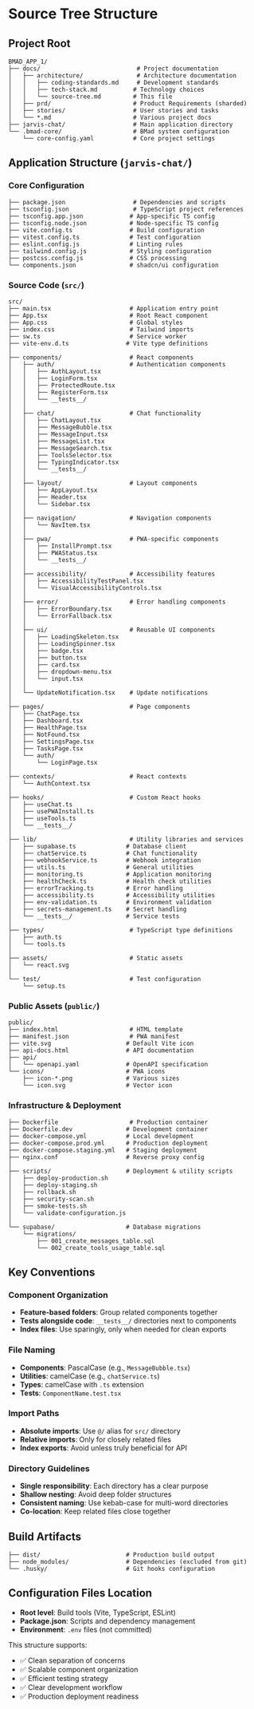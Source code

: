 # Source Tree Structure

## Project Root
```
BMAD_APP_1/
├── docs/                           # Project documentation
│   ├── architecture/               # Architecture documentation
│   │   ├── coding-standards.md     # Development standards
│   │   ├── tech-stack.md          # Technology choices
│   │   └── source-tree.md         # This file
│   ├── prd/                       # Product Requirements (sharded)
│   ├── stories/                   # User stories and tasks
│   └── *.md                       # Various project docs
├── jarvis-chat/                   # Main application directory
└── .bmad-core/                    # BMad system configuration
    └── core-config.yaml           # Core project settings
```

## Application Structure (`jarvis-chat/`)

### Core Configuration
```
├── package.json                   # Dependencies and scripts
├── tsconfig.json                  # TypeScript project references
├── tsconfig.app.json             # App-specific TS config
├── tsconfig.node.json            # Node-specific TS config
├── vite.config.ts                # Build configuration
├── vitest.config.ts              # Test configuration
├── eslint.config.js              # Linting rules
├── tailwind.config.js            # Styling configuration
├── postcss.config.js             # CSS processing
└── components.json               # shadcn/ui configuration
```

### Source Code (`src/`)
```
src/
├── main.tsx                      # Application entry point
├── App.tsx                       # Root React component
├── App.css                       # Global styles
├── index.css                     # Tailwind imports
├── sw.ts                         # Service worker
├── vite-env.d.ts                # Vite type definitions
│
├── components/                   # React components
│   ├── auth/                     # Authentication components
│   │   ├── AuthLayout.tsx
│   │   ├── LoginForm.tsx
│   │   ├── ProtectedRoute.tsx
│   │   ├── RegisterForm.tsx
│   │   └── __tests__/
│   │
│   ├── chat/                     # Chat functionality
│   │   ├── ChatLayout.tsx
│   │   ├── MessageBubble.tsx
│   │   ├── MessageInput.tsx
│   │   ├── MessageList.tsx
│   │   ├── MessageSearch.tsx
│   │   ├── ToolsSelector.tsx
│   │   ├── TypingIndicator.tsx
│   │   └── __tests__/
│   │
│   ├── layout/                   # Layout components
│   │   ├── AppLayout.tsx
│   │   ├── Header.tsx
│   │   └── Sidebar.tsx
│   │
│   ├── navigation/               # Navigation components
│   │   └── NavItem.tsx
│   │
│   ├── pwa/                      # PWA-specific components
│   │   ├── InstallPrompt.tsx
│   │   ├── PWAStatus.tsx
│   │   └── __tests__/
│   │
│   ├── accessibility/            # Accessibility features
│   │   ├── AccessibilityTestPanel.tsx
│   │   └── VisualAccessibilityControls.tsx
│   │
│   ├── error/                    # Error handling components
│   │   ├── ErrorBoundary.tsx
│   │   └── ErrorFallback.tsx
│   │
│   ├── ui/                       # Reusable UI components
│   │   ├── LoadingSkeleton.tsx
│   │   ├── LoadingSpinner.tsx
│   │   ├── badge.tsx
│   │   ├── button.tsx
│   │   ├── card.tsx
│   │   ├── dropdown-menu.tsx
│   │   └── input.tsx
│   │
│   └── UpdateNotification.tsx    # Update notifications
│
├── pages/                        # Page components
│   ├── ChatPage.tsx
│   ├── Dashboard.tsx
│   ├── HealthPage.tsx
│   ├── NotFound.tsx
│   ├── SettingsPage.tsx
│   ├── TasksPage.tsx
│   └── auth/
│       └── LoginPage.tsx
│
├── contexts/                     # React contexts
│   └── AuthContext.tsx
│
├── hooks/                        # Custom React hooks
│   ├── useChat.ts
│   ├── usePWAInstall.ts
│   ├── useTools.ts
│   └── __tests__/
│
├── lib/                          # Utility libraries and services
│   ├── supabase.ts              # Database client
│   ├── chatService.ts           # Chat functionality
│   ├── webhookService.ts        # Webhook integration
│   ├── utils.ts                 # General utilities
│   ├── monitoring.ts            # Application monitoring
│   ├── healthCheck.ts           # Health check utilities
│   ├── errorTracking.ts         # Error handling
│   ├── accessibility.ts         # Accessibility utilities
│   ├── env-validation.ts        # Environment validation
│   ├── secrets-management.ts    # Secret handling
│   └── __tests__/               # Service tests
│
├── types/                        # TypeScript type definitions
│   ├── auth.ts
│   └── tools.ts
│
├── assets/                       # Static assets
│   └── react.svg
│
└── test/                         # Test configuration
    └── setup.ts
```

### Public Assets (`public/`)
```
public/
├── index.html                    # HTML template
├── manifest.json                 # PWA manifest
├── vite.svg                     # Default Vite icon
├── api-docs.html                # API documentation
├── api/
│   └── openapi.yaml             # OpenAPI specification
└── icons/                       # PWA icons
    ├── icon-*.png               # Various sizes
    └── icon.svg                 # Vector icon
```

### Infrastructure & Deployment
```
├── Dockerfile                    # Production container
├── Dockerfile.dev               # Development container
├── docker-compose.yml           # Local development
├── docker-compose.prod.yml      # Production deployment
├── docker-compose.staging.yml   # Staging deployment
├── nginx.conf                   # Reverse proxy config
│
├── scripts/                     # Deployment & utility scripts
│   ├── deploy-production.sh
│   ├── deploy-staging.sh
│   ├── rollback.sh
│   ├── security-scan.sh
│   ├── smoke-tests.sh
│   └── validate-configuration.js
│
└── supabase/                    # Database migrations
    └── migrations/
        ├── 001_create_messages_table.sql
        └── 002_create_tools_usage_table.sql
```

## Key Conventions

### Component Organization
- **Feature-based folders**: Group related components together
- **Tests alongside code**: `__tests__/` directories next to components
- **Index files**: Use sparingly, only when needed for clean exports

### File Naming
- **Components**: PascalCase (e.g., `MessageBubble.tsx`)
- **Utilities**: camelCase (e.g., `chatService.ts`)
- **Types**: camelCase with `.ts` extension
- **Tests**: `ComponentName.test.tsx`

### Import Paths
- **Absolute imports**: Use `@/` alias for `src/` directory
- **Relative imports**: Only for closely related files
- **Index exports**: Avoid unless truly beneficial for API

### Directory Guidelines
- **Single responsibility**: Each directory has a clear purpose
- **Shallow nesting**: Avoid deep folder structures
- **Consistent naming**: Use kebab-case for multi-word directories
- **Co-location**: Keep related files close together

## Build Artifacts
```
├── dist/                        # Production build output
├── node_modules/                # Dependencies (excluded from git)
└── .husky/                      # Git hooks configuration
```

## Configuration Files Location
- **Root level**: Build tools (Vite, TypeScript, ESLint)
- **Package.json**: Scripts and dependency management
- **Environment**: `.env` files (not committed)

This structure supports:
- ✅ Clean separation of concerns
- ✅ Scalable component organization  
- ✅ Efficient testing strategy
- ✅ Clear development workflow
- ✅ Production deployment readiness